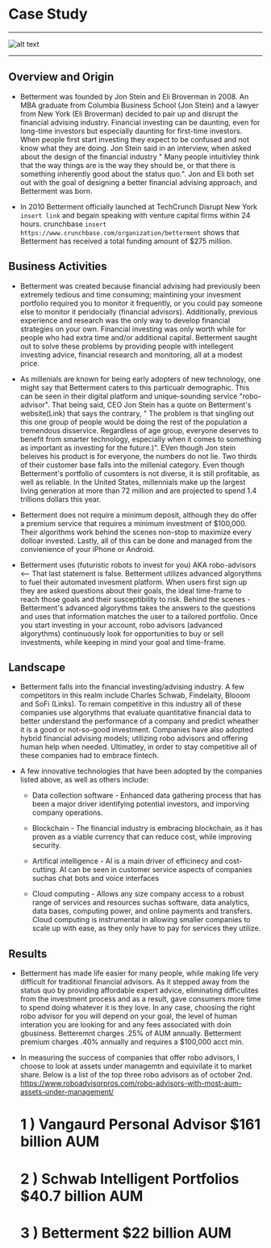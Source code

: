 
# Case Study
***
![alt text](https://i2.wp.com/www.juststartinvesting.com/wp-content/uploads/2019/08/Is-Betterment-Worth-It-Feature.png?fit=1600%2C800&ssl=1)
***
## Overview and Origin

* Betterment was founded by Jon Stein and Eli Broverman in 2008. An MBA graduate from Columbia Business School (Jon Stein) and a lawyer from New York (Eli Broverman) decided to pair up and disrupt the financial advising industry. Financial investing can be daunting, even for long-time investors but especially daunting for first-time investors. When people first start investing they expect to be confused and not know what they are doing. Jon Stein said in an interview, when asked about the design of the financial industry " Many people intuitivley think that the way things are is the way they should be, or that there is something inherently good about the status quo.". Jon and Eli both set out with the goal of designing a better financial advising approach, and Betterment was born. 

* In 2010 Betterment officially launched at TechCrunch Disrupt New York ```insert link``` and begain speaking with venture capital firms within 24 hours. crunchbase ``` insert https://www.crunchbase.com/organization/betterment ``` shows that Betterment has received a total funding amount of $275 million.

## Business Activities

* Betterment was created because financial advising had previously been extremely tedious and time consuming; maintining your invesment portfolio required you to monitor it frequently, or you could pay someone else to monitor it peridocially (financial advisors). Additionally, previous experience and research was the only way to develop financial strategies on your own. Financial investing was only worth while for people who had extra time and/or additional capital. Betterment saught out to solve these problems by providing people with intellegent investing advice, financial research and monitoring, all at a modest price.

* As millenials are known for being early adopters of new technology, one might say that Betterment caters to this particualr demographic. This can be seen in their digital platform and unique-sounding service "robo-advisor".  That being said, CEO Jon Stein has a quote on Betterment's website(Link) that says the contrary, " The problem is that singling out this one group of people would be doing the rest of the population a tremendous disservice. Regardless of age group, everyone deserves to benefit from smarter technology, especially when it comes to something as important as investing for the future.)". EVen though Jon stein beleives his product is for everyone, the numbers do not lie. Two thirds of their customer base falls into the millenial category. Even though Betterment's portfolio of cusomters is not diverse, it is still profitable, as well as reliable. In the United States, millennials make up the largest living generation at more than 72 million and are projected to spend 1.4 trillions dollars this year.

* Betterment does not require a minimum deposit, although they do offer a premium service that requires a minimum investment of $100,000. Their algorithms work behind the scenes non-stop to maximize every dolloar invested. Lastly, all of this can be done and managed from the convienience of your iPhone or Android.

* Betterment uses (futuristic robots to invest for you) AKA robo-advisors <-- That last statement is false. Betterment utilizes advanced algorythms to fuel their automated invesment platform. When users first sign up they are asked questions about their goals, the ideal time-frame to reach those goals and their susceptibility to risk. Behind the scenes - Betterment's advanced algorythms takes the answers to the questions and uses that information matches the user to a tailored portfolio. Once you start investing in your account, robo advisors (advanced algorythms) continuously look for opportunities to buy or sell investments, while keeping in mind your goal and time-frame. 

## Landscape 

* Betterment falls into the financial investing/advising industry. A few competitors in this realm include Charles Schwab, Findelaity, Blooom and SoFi (Links). To remain competitive in this industry all of these companies use algorythms that evaluate quantitative financial data to better understand the performance of a company and predict wheather it is a good or not-so-good investment. Companies have also adopted hybrid financial advising models; utilizing robo advisors and offering human help when needed. Ultimatley, in order to stay competitive all of these companies had to embrace fintech.

* A few innovative technologies that have been adopted by the companies listed above, as well as others include:

    * Data collection software - Enhanced data gathering process that has been a major driver identifying potential investors, and imporving company operations.

    * Blockchain - The financial industry is embracing blockchain, as it has proven as a viable currency that can reduce cost, while improving security.

    * Artifical intelligence - AI is a main driver of efficinecy and cost-cutting. AI can be seen in customer service aspects of companies suchas chat bots and voice interfaces

    * Cloud computing - Allows any size company access to a robust range of services and resources suchas software, data analytics, data bases, computing power, and online payments and transfers. Cloud computing is instrumental in allowing smaller companies to scale up with ease, as they only have to pay for services they utilize.

## Results

* Betterment has made life easier for many people, while making life very difficult for traditional financial advisors. As it stepped away from the status quo by providing affordable expert advice, eliminating difficulites from the investment process and as a result, gave consumers more time to spend doing whatever it is they love. In any case, choosing the right robo advisor for you will depend on your goal, the level of human interation you are looking for and any fees associated with doin gbusiness. Betteremnt charges .25% of AUM annually. Betterment premium charges .40% annually and requires a $100,000 acct min.

* In measuring the success of companies that offer robo advisors, I choose to look at assets under managemtn and equivilate it to market share. Below is a list of the top three robo advisors as of october 2nd. https://www.roboadvisorpros.com/robo-advisors-with-most-aum-assets-under-management/

    # 1 ) Vangaurd Personal Advisor $161 billion AUM
    # 2 ) Schwab Intelligent Portfolios $40.7 billion AUM
    # 3 ) Betterment $22 billion AUM
   